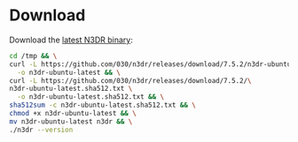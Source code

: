 # Download

Download the [latest N3DR binary](https://github.com/030/n3dr/releases/tag/7.5.2):

```bash
cd /tmp && \
curl -L https://github.com/030/n3dr/releases/download/7.5.2/n3dr-ubuntu-latest \
  -o n3dr-ubuntu-latest && \
curl -L https://github.com/030/n3dr/releases/download/7.5.2/\
n3dr-ubuntu-latest.sha512.txt \
  -o n3dr-ubuntu-latest.sha512.txt && \
sha512sum -c n3dr-ubuntu-latest.sha512.txt && \
chmod +x n3dr-ubuntu-latest && \
mv n3dr-ubuntu-latest n3dr && \
./n3dr --version
```

